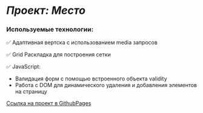 # *Проект: Место*

### Используемые технологии:
:white_check_mark: Адаптивная вертска с использованием media запросов  
  
:white_check_mark: Grid Раскладка для построения сетки

:white_check_mark: JavaScript:
- Валидация форм с помощью встроенного объекта validity
- Работа с DOM для динамического удаления и добавления элементов на страницу


[Ссылка на проект в GithubPages](https://donik0807.github.io/mesto)
